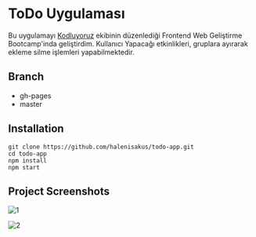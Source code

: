 # ToDo Uygulaması
Bu uygulamayı [Kodluyoruz](https://kodluyoruz.org) ekibinin düzenlediği Frontend Web Geliştirme Bootcamp'inda geliştirdim. Kullanıcı Yapacağı etkinlikleri, gruplara ayırarak ekleme silme işlemleri yapabilmektedir.

## Branch

 * gh-pages
 * master

## Installation
```
git clone https://github.com/halenisakus/todo-app.git
cd todo-app
npm install
npm start

```

## Project Screenshots

![1](https://user-images.githubusercontent.com/47247825/93689831-0cef1b80-fadb-11ea-9a34-3465940f5f31.png)

![2](https://user-images.githubusercontent.com/47247825/93689836-1c6e6480-fadb-11ea-9c99-689ee3d7fb34.png)


